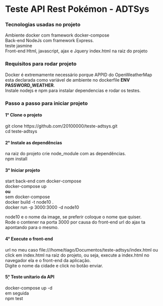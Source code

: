 <h1>Teste API Rest Pokémon - ADTSys</h1>

<h3>Tecnologias usadas no projeto</h3>
Ambiente docker com framework docker-compose<br/>
Back-end NodeJs com framework Express.<br/>
teste jasmine<br/>
Front-end Html, javascript, ajax e Jquery index.html na raiz do projeto

<h3>Requisitos para rodar projeto</h3>
Docker é extremamente necessário porque APPID do OpenWeatherMap
 esta declarada como variável de ambiente no dockerfile <strong>ENV PASSWORD_WEATHER</strong>.<br/>
 Instale nodejs e npm para instalar dependencias e rodar os testes.

<h3>Passo a passo para iniciar projeto 
<h4>1° Clone o projeto</h4> 
git clone https://github.com/20100000/teste-adtsys.git<br/>
cd teste-adtsys
<h4>2° Instale as dependências</h4>  
na raiz do projeto
crie node_module com as dependências.<br/>
npm install

<h4>3° Iniciar projeto</h4>
start back-end com docker-compose <br/>
docker-compose up<br/>
<strong>ou</strong><br/>
sem docker-compose<br/>
docker build -t node10 . <br/>
docker run -p 3000:3000 -d node10<br/>

node10 e o nome da image, se preferir coloque o nome que quiser.<br/>
Rode o contener na porta 3000 por causa do front-end url do ajax ta apontando para o mesmo.<br/>

<h4>4° Execute o front-end</h4>
url no meu caso file:///home/tiago/Documentos/teste-adtsys/index.html ou
click em index.html na raiz do projeto, ou seja, execute a index.html no navegador ela e o front-end da aplicação.<br/>
Digite o nome da cidade e click no botão enviar.


<h4>5̣° Teste unitario da API</h4>
docker-compose up -d<br/>
em seguida<br>
npm test